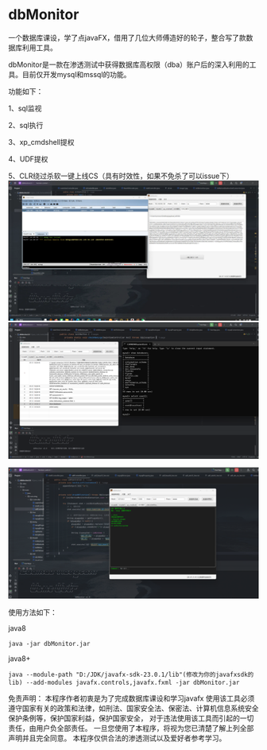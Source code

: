 # dbMonitor

一个数据库课设，学了点javaFX，借用了几位大师傅造好的轮子，整合写了款数据库利用工具。



dbMonitor是一款在渗透测试中获得数据库高权限（dba）账户后的深入利用的工具。目前仅开发mysql和mssql的功能。

功能如下：

1、sql监视

2、sql执行

3、xp_cmdshell提权

4、UDF提权

5、CLR绕过杀软一键上线CS（具有时效性，如果不免杀了可以issue下）
![](image.png)
![](ca0142d0a3d4f59e2ab51ae65a3d697.png)

![](284af3cf13c6f783a1ce80454875957.png)

使用方法如下：

java8

```plain
java -jar dbMonitor.jar
```

java8+

```plain
java --module-path "D:/JDK/javafx-sdk-23.0.1/lib"(修改为你的javafxsdk的lib) --add-modules javafx.controls,javafx.fxml -jar dbMonitor.jar
```

免责声明：
本程序作者初衷是为了完成数据库课设和学习javafx
使用该工具必须遵守国家有关的政策和法律，如刑法、国家安全法、保密法、计算机信息系统安全保护条例等，保护国家利益，保护国家安全，
对于违法使用该工具而引起的一切责任，由用户负全部责任。
一旦您使用了本程序，将视为您已清楚了解上列全部声明并且完全同意。
本程序仅供合法的渗透测试以及爱好者参考学习。










